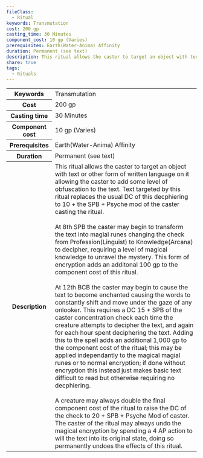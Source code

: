 ```yaml
---
fileClass:
  - Ritual
keywords: Transmutation
cost: 200 gp
casting_time: 30 Minutes
component_cost: 10 gp (Varies)
prerequisites: Earth(Water-Anima) Affinity
duration: Permanent (see text)
description: This ritual allows the caster to target an object with text or other form of written language on it allowing the caster to add some level of obfuscation to the text. Text targeted by this ritual replaces the usual DC of this decphiering to 10 + the SPB + Psyche mod of the caster casting the ritual.<br><br>At 8th SPB the caster may begin to transform the text into magial runes changing the check from Profession(Linguist) to Knowledge(Arcana) to decipher, requiring a level of magical knowledge to unravel the mystery. This form of encryption adds an additonal 100 gp to the component cost of this ritual.<br><br>At 12th BCB the caster may begin to cause the text to become enchanted causing the words to constantly shift and move under the gaze of any onlooker. This requires a DC 15 + SPB of the caster concentration check each time the creature attempts to decipher the text, and again for each hour spent deciphering the text. Adding this to the spell adds an additional 1,000 gp to the component cost of the ritual; this may be applied independantly to the magical magial runes or to normal encryption; if done without encryption this instead just makes basic text difficult to read but otherwise requiring no decphiering.<br><br>A creature may always double the final component cost of the ritual to raise the DC of the check to 20 + SPB + Psyche Mod of caster. The caster of the ritual may always undo the magical encryption by spending a 4 AP action to will the text into its original state, doing so permanently undoes the effects of this ritual.
share: true
tags:
  - Rituals
---
```

<p><span dir="ltr" style="overflow-x: auto;"><table><tbody><tr><th dir="ltr">Keywords</th><td dir="ltr">Transmutation</td></tr><tr><th dir="ltr">Cost</th><td dir="ltr">200 gp</td></tr><tr><th dir="ltr">Casting time</th><td dir="ltr">30 Minutes</td></tr><tr><th dir="ltr">Component cost</th><td dir="ltr">10 gp (Varies)</td></tr><tr><th dir="ltr">Prerequisites</th><td dir="ltr">Earth(Water-Anima) Affinity</td></tr><tr><th dir="ltr">Duration</th><td dir="ltr">Permanent (see text)</td></tr><tr><th dir="ltr">Description</th><td dir="ltr">This ritual allows the caster to target an object with text or other form of written language on it allowing the caster to add some level of obfuscation to the text. Text targeted by this ritual replaces the usual DC of this decphiering to 10 + the SPB + Psyche mod of the caster casting the ritual.<br><br>At 8th SPB the caster may begin to transform the text into magial runes changing the check from Profession(Linguist) to Knowledge(Arcana) to decipher, requiring a level of magical knowledge to unravel the mystery. This form of encryption adds an additonal 100 gp to the component cost of this ritual.<br><br>At 12th BCB the caster may begin to cause the text to become enchanted causing the words to constantly shift and move under the gaze of any onlooker. This requires a DC 15 + SPB of the caster concentration check each time the creature attempts to decipher the text, and again for each hour spent deciphering the text. Adding this to the spell adds an additional 1,000 gp to the component cost of the ritual; this may be applied independantly to the magical magial runes or to normal encryption; if done without encryption this instead just makes basic text difficult to read but otherwise requiring no decphiering.<br><br>A creature may always double the final component cost of the ritual to raise the DC of the check to 20 + SPB + Psyche Mod of caster. The caster of the ritual may always undo the magical encryption by spending a 4 AP action to will the text into its original state, doing so permanently undoes the effects of this ritual.</td></tr></tbody></table></span></p>
